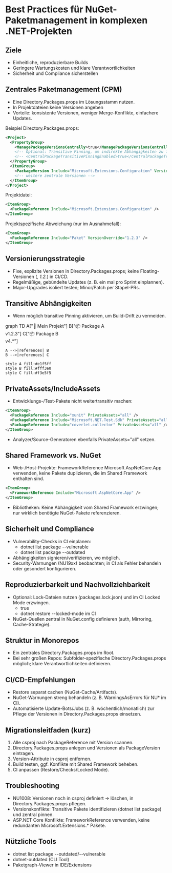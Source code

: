 # Best Practices für NuGet-Paketmanagement in komplexen .NET-Projekten

## Ziele
- Einheitliche, reproduzierbare Builds
- Geringere Wartungskosten und klare Verantwortlichkeiten
- Sicherheit und Compliance sicherstellen

## Zentrales Paketmanagement (CPM)
- Eine Directory.Packages.props im Lösungsstamm nutzen.
- In Projektdateien keine Versionen angeben
- Vorteile: konsistente Versionen, weniger Merge-Konflikte, einfachere Updates.

Beispiel Directory.Packages.props:
```xml
<Project>
  <PropertyGroup>
    <ManagePackageVersionsCentrally>true</ManagePackageVersionsCentrally>
    <!-- Optional: Transitive Pinning, um indirekte Abhängigkeiten zu fixieren -->
    <!-- <CentralPackageTransitivePinningEnabled>true</CentralPackageTransitivePinningEnabled> -->
  </PropertyGroup>
  <ItemGroup>
    <PackageVersion Include="Microsoft.Extensions.Configuration" Version="9.0.9" />
    <!-- weitere zentrale Versionen -->
  </ItemGroup>
</Project>
```

Projektdatei:
```xml
<ItemGroup>
  <PackageReference Include="Microsoft.Extensions.Configuration" />
</ItemGroup>
```

Projektspezifische Abweichung (nur im Ausnahmefall):
```xml
<ItemGroup>
  <PackageReference Include="Paket" VersionOverride="1.2.3" />
</ItemGroup>
```

## Versionierungsstrategie
- Fixe, explizite Versionen in Directory.Packages.props; keine Floating-Versionen (*, 1.2.*) in CI/CD.
- Regelmäßige, gebündelte Updates (z. B. ein mal pro Sprint einplannen).
- Major-Upgrades isoliert testen; Minor/Patch per Stapel-PRs.

## Transitive Abhängigkeiten
- Wenn möglich transitive Pinning aktivieren, um Build-Drift zu vermeiden.

graph TD
    A["🔷 Mein Projekt"]
    B["📦 Package A<br/>v1.2.3"]
    C["📦 Package B<br/>v4.*"]
    
    A -->|references| B
    B -->|references| C
    
    style A fill:#e1f5ff
    style B fill:#fff3e0
    style C fill:#f3e5f5

## PrivateAssets/IncludeAssets
- Entwicklungs-/Test-Pakete nicht weitertransitiv machen:
```xml
<ItemGroup>
  <PackageReference Include="xunit" PrivateAssets="all" />
  <PackageReference Include="Microsoft.NET.Test.Sdk" PrivateAssets="all" />
  <PackageReference Include="coverlet.collector" PrivateAssets="all" />
</ItemGroup>
```
- Analyzer/Source-Generatoren ebenfalls PrivateAssets="all" setzen.

## Shared Framework vs. NuGet
- Web-/Host-Projekte: FrameworkReference Microsoft.AspNetCore.App verwenden, keine Pakete duplizieren, die im Shared Framework enthalten sind.
```xml
<ItemGroup>
  <FrameworkReference Include="Microsoft.AspNetCore.App" />
</ItemGroup>
```
- Bibliotheken: Keine Abhängigkeit vom Shared Framework erzwingen; nur wirklich benötigte NuGet-Pakete referenzieren.

## Sicherheit und Compliance
- Vulnerability-Checks in CI einplanen:
  - dotnet list package --vulnerable
  - dotnet list package --outdated
- Abhängigkeiten signieren/verifizieren, wo möglich.
- Security-Warnungen (NU19xx) beobachten; in CI als Fehler behandeln oder gesondert konfigurieren.

## Reproduzierbarkeit und Nachvollziehbarkeit
- Optional: Lock-Dateien nutzen (packages.lock.json) und im CI Locked Mode erzwingen.
  - <RestorePackagesWithLockFile>true</RestorePackagesWithLockFile>
  - dotnet restore --locked-mode im CI
- NuGet-Quellen zentral in NuGet.config definieren (auth, Mirroring, Cache-Strategie).

## Struktur in Monorepos
- Ein zentrales Directory.Packages.props im Root.
- Bei sehr großen Repos: Subfolder-spezifische Directory.Packages.props möglich; klare Verantwortlichkeiten definieren.

## CI/CD-Empfehlungen
- Restore separat cachen (NuGet-Cache/Artifacts).
- NuGet-Warnungen streng behandeln (z. B. WarningsAsErrors für NU* im CI).
- Automatisierte Update-Bots/Jobs (z. B. wöchentlich/monatlich) zur Pflege der Versionen in Directory.Packages.props einsetzen.

## Migrationsleitfaden (kurz)
1. Alle csproj nach PackageReference mit Version scannen.
2. Directory.Packages.props anlegen und Versionen als PackageVersion eintragen.
3. Version-Attribute in csproj entfernen.
4. Build testen, ggf. Konflikte mit Shared Framework beheben.
5. CI anpassen (Restore/Checks/Locked Mode).

## Troubleshooting
- NU1008: Versionen noch in csproj definiert → löschen, in Directory.Packages.props pflegen.
- Versionskonflikte: Transitive Pakete identifizieren (dotnet list package) und zentral pinnen.
- ASP.NET Core Konflikte: FrameworkReference verwenden, keine redundanten Microsoft.Extensions.* Pakete.

## Nützliche Tools
- dotnet list package --outdated/--vulnerable
- dotnet-outdated (CLI Tool)
- Paketgraph-Viewer in IDE/Extensions
